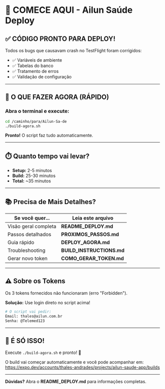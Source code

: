 # 🚀 COMECE AQUI - Ailun Saúde Deploy

## ✅ CÓDIGO PRONTO PARA DEPLOY!

Todos os bugs que causavam crash no TestFlight foram corrigidos:
- ✅ Variáveis de ambiente
- ✅ Tabelas do banco
- ✅ Tratamento de erros
- ✅ Validação de configuração

---

## 🎯 O QUE FAZER AGORA (RÁPIDO)

### Abra o terminal e execute:

```bash
cd /caminho/para/Ailun-Sa-de
./build-agora.sh
```

**Pronto!** O script faz tudo automaticamente.

---

## ⏱️ Quanto tempo vai levar?

- **Setup:** 2-5 minutos
- **Build:** 25-30 minutos
- **Total:** ~35 minutos

---

## 📚 Precisa de Mais Detalhes?

| Se você quer... | Leia este arquivo |
|-----------------|-------------------|
| Visão geral completa | **README_DEPLOY.md** |
| Passos detalhados | **PROXIMOS_PASSOS.md** |
| Guia rápido | **DEPLOY_AGORA.md** |
| Troubleshooting | **BUILD_INSTRUCTIONS.md** |
| Gerar novo token | **COMO_GERAR_TOKEN.md** |

---

## ⚠️ Sobre os Tokens

Os 3 tokens fornecidos não funcionaram (erro "Forbidden").

**Solução:** Use login direto no script acima!

```bash
# O script vai pedir:
Email: thales@ailun.com.br
Senha: @Telemed123
```

---

## 🎉 É SÓ ISSO!

Execute `./build-agora.sh` e pronto! 🚀

O build vai começar automaticamente e você pode acompanhar em:
https://expo.dev/accounts/thales-andrades/projects/ailun-saude-app/builds

---

**Dúvidas?** Abra o **README_DEPLOY.md** para informações completas.
